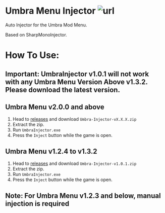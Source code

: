 # Umbra Menu Injector ![url](https://img.shields.io/github/downloads/Acher0ns/Umbra-Menu-Injector/total)
Auto Injector for the Umbra Mod Menu.

Based on SharpMonoInjector.

# How To Use:
## Important: UmbraInjector v1.0.1 will not work with any Umbra Menu Version Above v1.3.2. Please download the latest version.
## Umbra Menu v2.0.0 and above
1. Head to [releases](https://github.com/Acher0ns/Umbra-Menu-Injector/releases/latest/) and download `Umbra-Injector-vX.X.X.zip`
2. Extract the zip.
3. Run `UmbraInjector.exe`
4. Press the `Inject` button while the game is open.

## Umbra Menu v1.2.4 to v1.3.2
1. Head to [releases](https://github.com/Acher0ns/Umbra-Menu-Injector/releases/) and download `Umbra-Injector-v1.0.1.zip`
2. Extract the zip.
3. Run `UmbraInjector.exe`
4. Press the `Inject` button while the game is open.

## Note: For Umbra Menu v1.2.3 and below, manual injection is required
